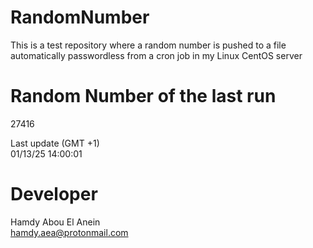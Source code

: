 # RandomNumber    
This is a test repository where a random number is pushed to a file automatically passwordless from a cron job in my Linux CentOS server    
# Random Number of the last run   
27416
      
Last update (GMT +1)    
01/13/25 14:00:01
# Developer    
Hamdy Abou El Anein   
hamdy.aea@protonmail.com
